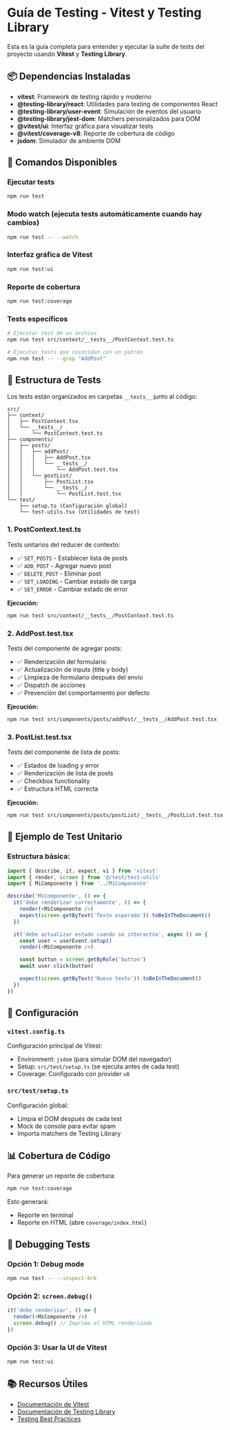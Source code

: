 # Guía de Testing - Vitest y Testing Library

Esta es la guía completa para entender y ejecutar la suite de tests del proyecto usando **Vitest** y **Testing Library**.

## 📦 Dependencias Instaladas

- **vitest**: Framework de testing rápido y moderno
- **@testing-library/react**: Utilidades para testing de componentes React
- **@testing-library/user-event**: Simulación de eventos del usuario
- **@testing-library/jest-dom**: Matchers personalizados para DOM
- **@vitest/ui**: Interfaz gráfica para visualizar tests
- **@vitest/coverage-v8**: Reporte de cobertura de código
- **jsdom**: Simulador de ambiente DOM

## 🚀 Comandos Disponibles

### Ejecutar tests

```bash
npm run test
```

### Modo watch (ejecuta tests automáticamente cuando hay cambios)

```bash
npm run test -- --watch
```

### Interfaz gráfica de Vitest

```bash
npm run test:ui
```

### Reporte de cobertura

```bash
npm run test:coverage
```

### Tests específicos

```bash
# Ejecutar test de un archivo
npm run test src/context/__tests__/PostContext.test.ts

# Ejecutar tests que coincidan con un patrón
npm run test -- --grep "AddPost"
```

## 📁 Estructura de Tests

Los tests están organizados en carpetas `__tests__` junto al código:

```
src/
├── context/
│   ├── PostContext.tsx
│   └── __tests__/
│       └── PostContext.test.ts
├── components/
│   ├── posts/
│   │   ├── addPost/
│   │   │   ├── AddPost.tsx
│   │   │   └── __tests__/
│   │   │       └── AddPost.test.tsx
│   │   └── postList/
│   │       ├── PostList.tsx
│   │       └── __tests__/
│   │           └── PostList.test.tsx
└── test/
    ├── setup.ts (Configuración global)
    └── test-utils.tsx (Utilidades de test)
```

### 1. **PostContext.test.ts**

Tests unitarios del reducer de contexto:

- ✅ `SET_POSTS` - Establecer lista de posts
- ✅ `ADD_POST` - Agregar nuevo post
- ✅ `DELETE_POST` - Eliminar post
- ✅ `SET_LOADING` - Cambiar estado de carga
- ✅ `SET_ERROR` - Cambiar estado de error

**Ejecución:**

```bash
npm run test src/context/__tests__/PostContext.test.ts
```

### 2. **AddPost.test.tsx**

Tests del componente de agregar posts:

- ✅ Renderización del formulario
- ✅ Actualización de inputs (title y body)
- ✅ Limpieza de formulario después del envío
- ✅ Dispatch de acciones
- ✅ Prevención del comportamiento por defecto

**Ejecución:**

```bash
npm run test src/components/posts/addPost/__tests__/AddPost.test.tsx
```

### 3. **PostList.test.tsx**

Tests del componente de lista de posts:

- ✅ Estados de loading y error
- ✅ Renderización de lista de posts
- ✅ Checkbox functionality
- ✅ Estructura HTML correcta

**Ejecución:**

```bash
npm run test src/components/posts/postList/__tests__/PostList.test.tsx
```

## 📝 Ejemplo de Test Unitario

### Estructura básica:

```typescript
import { describe, it, expect, vi } from 'vitest'
import { render, screen } from '@/test/test-utils'
import { MiComponente } from '../MiComponente'

describe('MiComponente', () => {
  it('debe renderizar correctamente', () => {
    render(<MiComponente />)
    expect(screen.getByText('Texto esperado')).toBeInTheDocument()
  })

  it('debe actualizar estado cuando se interactúa', async () => {
    const user = userEvent.setup()
    render(<MiComponente />)

    const button = screen.getByRole('button')
    await user.click(button)

    expect(screen.getByText('Nuevo texto')).toBeInTheDocument()
  })
})
```

## 🔧 Configuración

### `vitest.config.ts`

Configuración principal de Vitest:

- Environment: `jsdom` (para simular DOM del navegador)
- Setup: `src/test/setup.ts` (se ejecuta antes de cada test)
- Coverage: Configurado con provider `v8`

### `src/test/setup.ts`

Configuración global:

- Limpia el DOM después de cada test
- Mock de console para evitar spam
- Importa matchers de Testing Library

## 📊 Cobertura de Código

Para generar un reporte de cobertura:

```bash
npm run test:coverage
```

Esto generará:

- Reporte en terminal
- Reporte en HTML (abre `coverage/index.html`)

## 🐛 Debugging Tests

### Opción 1: Debug mode

```bash
npm run test -- --inspect-brk
```

### Opción 2: `screen.debug()`

```typescript
it('debe renderizar', () => {
  render(<MiComponente />)
  screen.debug() // Imprime el HTML renderizado
})
```

### Opción 3: Usar la UI de Vitest

```bash
npm run test:ui
```

## 📚 Recursos Útiles

- [Documentación de Vitest](https://vitest.dev/)
- [Documentación de Testing Library](https://testing-library.com/react)
- [Testing Best Practices](https://kentcdodds.com/blog/common-mistakes-with-react-testing-library)
